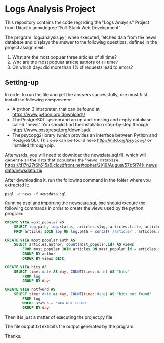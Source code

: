 # Logs Analysis Project

This repository contains the code regarding the "Logs Analysis" Project from Udacity
annodegree "Full-Stack Web Development".

The program 'logsanalysis.py', when executed, fetches data from the news database and
displays the answer to the following questions, defined in the project assignment:

1. What are the most popular three articles of all time?
2. Who are the most popular article authors of all time?
3. On which days did more than 1% of requests lead to errors?

## Setting-up

In order to run the file and get the answers successfully, one must first install the
following components:

- A python 3 interpreter, that can be found at https://www.python.org/downloads/
- The PostgreSQL system and an up-and-running and empty database called "news".
You should find the installation step-by-step through https://www.postgresql.org/download/.
- The psycopg2 library (which provides an interface between Python and PostgreSQL).
This one can be found here http://initd.org/psycopg/ or installed through pip.

Afterwards, you will need to download the newsdata.sql fill, which will generate all
the data that populates the 'news' database.
https://d17h27t6h515a5.cloudfront.net/topher/2016/August/57b5f748_newsdata/newsdata.zip

After downloading it, run the following command in the folder where you extracted it:

```
psql -d news -f newsdata.sql
```

Running psql and importing the newsdata.sql, one should execute the following
commands in order to create the views used by the python program:

```sql
CREATE VIEW most_popular AS
    SELECT log.path, log.status, articles.slug, articles.title, articles.id
    FROM articles JOIN log ON log.path = concat('/article/', articles.slug);
```
```sql
CREATE VIEW most_popular_auth AS
    SELECT articles.author, count(most_popular.id) AS views
        FROM most_popular JOIN articles ON most_popular.id = articles.id
        GROUP BY author
        ORDER BY views DESC;
```
```sql
CREATE VIEW hits AS
    SELECT time::date AS day, COUNT(time::date) AS "hits"
        FROM log
        GROUP BY day;
```

```sql
CREATE VIEW notfound AS
    SELECT time::date as day, COUNT(time::date) AS "hits not found"
        FROM log
        WHERE status = '404 NOT FOUND'
        GROUP BY day;
```

Then it is just a matter of executing the project.py file.

The file output.txt exhibits the output generated by the program.

Thanks.
